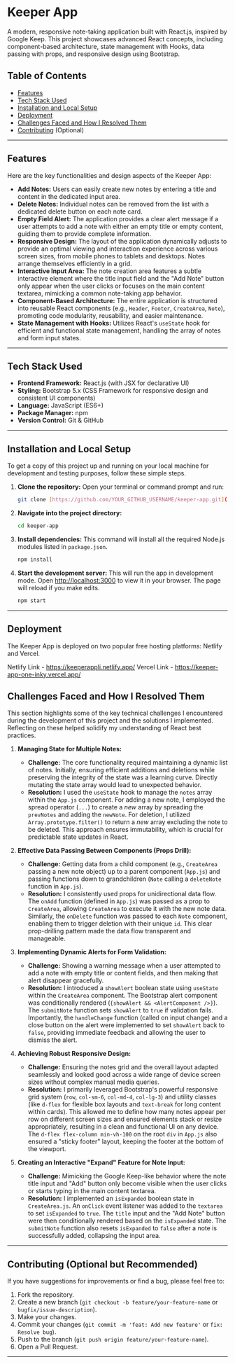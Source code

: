 # Keeper App

A modern, responsive note-taking application built with React.js, inspired by Google Keep. This project showcases advanced React concepts, including component-based architecture, state management with Hooks, data passing with props, and responsive design using Bootstrap.

## Table of Contents

* [Features](#features)
* [Tech Stack Used](#tech-stack-used)
* [Installation and Local Setup](#installation-and-local-setup)
* [Deployment](#deployment)
* [Challenges Faced and How I Resolved Them](#challenges-faced-and-how-i-resolved-them)
* [Contributing](#contributing) (Optional)

---

## Features

Here are the key functionalities and design aspects of the Keeper App:

* **Add Notes:** Users can easily create new notes by entering a title and content in the dedicated input area.
* **Delete Notes:** Individual notes can be removed from the list with a dedicated delete button on each note card.
* **Empty Field Alert:** The application provides a clear alert message if a user attempts to add a note with either an empty title or empty content, guiding them to provide complete information.
* **Responsive Design:** The layout of the application dynamically adjusts to provide an optimal viewing and interaction experience across various screen sizes, from mobile phones to tablets and desktops. Notes arrange themselves efficiently in a grid.
* **Interactive Input Area:** The note creation area features a subtle interactive element where the title input field and the "Add Note" button only appear when the user clicks or focuses on the main content textarea, mimicking a common note-taking app behavior.
* **Component-Based Architecture:** The entire application is structured into reusable React components (e.g., `Header`, `Footer`, `CreateArea`, `Note`), promoting code modularity, reusability, and easier maintenance.
* **State Management with Hooks:** Utilizes React's `useState` hook for efficient and functional state management, handling the array of notes and form input states.

---

## Tech Stack Used

* **Frontend Framework:** React.js (with JSX for declarative UI)
* **Styling:** Bootstrap 5.x (CSS Framework for responsive design and consistent UI components)
* **Language:** JavaScript (ES6+)
* **Package Manager:** npm
* **Version Control:** Git & GitHub

---

## Installation and Local Setup

To get a copy of this project up and running on your local machine for development and testing purposes, follow these simple steps.

1.  **Clone the repository:**
    Open your terminal or command prompt and run:
    ```bash
    git clone [https://github.com/YOUR_GITHUB_USERNAME/keeper-app.git](https://github.com/YOUR_GITHUB_USERNAME/keeper-app.git)

2.  **Navigate into the project directory:**
    ```bash
    cd keeper-app
    ```

3.  **Install dependencies:**
    This command will install all the required Node.js modules listed in `package.json`.
    ```bash
    npm install
    ```

4.  **Start the development server:**
    This will run the app in development mode. Open [http://localhost:3000](http://localhost:3000) to view it in your browser. The page will reload if you make edits.
    ```bash
    npm start
    ```

---

## Deployment

The Keeper App is deployed on two popular free hosting platforms: Netlify and Vercel.

Netlify Link - https://keeperappli.netlify.app/
Vercel Link - https://keeper-app-one-inky.vercel.app/
## Challenges Faced and How I Resolved Them

This section highlights some of the key technical challenges I encountered during the development of this project and the solutions I implemented. Reflecting on these helped solidify my understanding of React best practices.

1.  **Managing State for Multiple Notes:**
    * **Challenge:** The core functionality required maintaining a dynamic list of notes. Initially, ensuring efficient additions and deletions while preserving the integrity of the state was a learning curve. Directly mutating the state array would lead to unexpected behavior.
    * **Resolution:** I used the `useState` hook to manage the `notes` array within the `App.js` component. For adding a new note, I employed the spread operator (`...`) to create a *new* array by spreading the `prevNotes` and adding the `newNote`. For deletion, I utilized `Array.prototype.filter()` to return a *new* array excluding the note to be deleted. This approach ensures immutability, which is crucial for predictable state updates in React.

2.  **Effective Data Passing Between Components (Props Drill):**
    * **Challenge:** Getting data from a child component (e.g., `CreateArea` passing a new note object) up to a parent component (`App.js`) and passing functions down to grandchildren (`Note` calling a `deleteNote` function in `App.js`).
    * **Resolution:** I consistently used props for unidirectional data flow. The `onAdd` function (defined in `App.js`) was passed as a prop to `CreateArea`, allowing `CreateArea` to execute it with the new note data. Similarly, the `onDelete` function was passed to each `Note` component, enabling them to trigger deletion with their unique `id`. This clear prop-drilling pattern made the data flow transparent and manageable.

3.  **Implementing Dynamic Alerts for Form Validation:**
    * **Challenge:** Showing a warning message when a user attempted to add a note with empty title or content fields, and then making that alert disappear gracefully.
    * **Resolution:** I introduced a `showAlert` boolean state using `useState` within the `CreateArea` component. The Bootstrap alert component was conditionally rendered (`{showAlert && <AlertComponent />}`). The `submitNote` function sets `showAlert` to `true` if validation fails. Importantly, the `handleChange` function (called on input change) and a close button on the alert were implemented to set `showAlert` back to `false`, providing immediate feedback and allowing the user to dismiss the alert.

4.  **Achieving Robust Responsive Design:**
    * **Challenge:** Ensuring the notes grid and the overall layout adapted seamlessly and looked good across a wide range of device screen sizes without complex manual media queries.
    * **Resolution:** I primarily leveraged Bootstrap's powerful responsive grid system (`row`, `col-sm-6`, `col-md-4`, `col-lg-3`) and utility classes (like `d-flex` for flexible box layouts and `text-break` for long content within cards). This allowed me to define how many notes appear per row on different screen sizes and ensured elements stack or resize appropriately, resulting in a clean and functional UI on any device. The `d-flex flex-column min-vh-100` on the root `div` in `App.js` also ensured a "sticky footer" layout, keeping the footer at the bottom of the viewport.

5.  **Creating an Interactive "Expand" Feature for Note Input:**
    * **Challenge:** Mimicking the Google Keep-like behavior where the note title input and "Add" button only become visible when the user clicks or starts typing in the main content textarea.
    * **Resolution:** I implemented an `isExpanded` boolean state in `CreateArea.js`. An `onClick` event listener was added to the `textarea` to set `isExpanded` to `true`. The `title` input and the "Add Note" button were then conditionally rendered based on the `isExpanded` state. The `submitNote` function also resets `isExpanded` to `false` after a note is successfully added, collapsing the input area.

---

## Contributing (Optional but Recommended)

If you have suggestions for improvements or find a bug, please feel free to:

1.  Fork the repository.
2.  Create a new branch (`git checkout -b feature/your-feature-name` or `bugfix/issue-description`).
3.  Make your changes.
4.  Commit your changes (`git commit -m 'feat: Add new feature'` or `fix: Resolve bug`).
5.  Push to the branch (`git push origin feature/your-feature-name`).
6.  Open a Pull Request.

---
